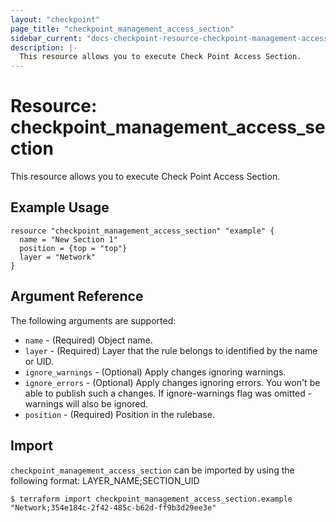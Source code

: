 ```yaml
---
layout: "checkpoint"
page_title: "checkpoint_management_access_section"
sidebar_current: "docs-checkpoint-resource-checkpoint-management-access-section"
description: |-
  This resource allows you to execute Check Point Access Section.
---
```


# Resource: checkpoint_management_access_section

This resource allows you to execute Check Point Access Section.

## Example Usage


```hcl
resource "checkpoint_management_access_section" "example" {
  name = "New Section 1"
  position = {top = "top"}
  layer = "Network"
}
```

## Argument Reference

The following arguments are supported:

* `name` - (Required) Object name. 
* `layer` - (Required) Layer that the rule belongs to identified by the name or UID. 
* `ignore_warnings` - (Optional) Apply changes ignoring warnings. 
* `ignore_errors` - (Optional) Apply changes ignoring errors. You won't be able to publish such a changes. If ignore-warnings flag was omitted - warnings will also be ignored. 
* `position` - (Required) Position in the rulebase. 

## Import

`checkpoint_management_access_section` can be imported by using the following format: LAYER_NAME;SECTION_UID

```
$ terraform import checkpoint_management_access_section.example "Network;354e184c-2f42-485c-b62d-ff9b3d29ee3e"
```